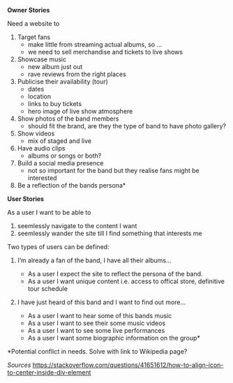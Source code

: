 **Owner Stories**

Need a website to
1. Target fans
     - make little from streaming actual albums, so ...
     - we need to sell merchandise and tickets to live shows
2. Showcase music
     - new album just out
     - rave reviews from the right places
3. Publicise their availability (tour)
     - dates
     - location
     - links to buy tickets
     - hero image of live show atmosphere
4. Show photos of the band members
     - should fit the brand, are they the type of band to have photo gallery?
5. Show videos
     - mix of staged and live
6. Have audio clips
     - albums or songs or both?
7. Build a social media presence
    - not so important for the band but they realise fans might be interested 
8. Be a reflection of the bands persona*

**User Stories**

As a user I want to be able to
 1) seemlessly navigate to the content I want
 2) seemlessly wander the site till I find something that interests me

Two types of users can be defined:

1. I’m already a fan of the band, I have all their albums…
    - As a user I expect the site to reflect the persona of the band.
    - As a user I want unique content i.e. access to offical store, definitive tour schedule 

2. I have just heard of this band and I want to find out more…
    - As a user I want to hear some of this bands music
    - As a user I want to see their some music videos
    - As a user I want to see some live performances
    - As a user I want some biographic information on the group*

*Potential conflict in needs. Solve with link to Wikipedia page?


 *Sources*
 https://stackoverflow.com/questions/41651612/how-to-align-icon-to-center-inside-div-element 
